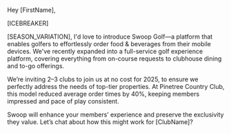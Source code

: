 Hey [FirstName],

[ICEBREAKER]

[SEASON_VARIATION], I'd love to introduce Swoop Golf—a platform that enables golfers to effortlessly order food & beverages from their mobile devices. We've recently expanded into a full-service golf experience platform, covering everything from on-course requests to clubhouse dining and to-go offerings.

We’re inviting 2–3 clubs to join us at no cost for 2025, to ensure we perfectly address the needs of top-tier properties. At Pinetree Country Club, this model reduced average order times by 40%, keeping members impressed and pace of play consistent.

Swoop will enhance your members’ experience and preserve the exclusivity they value. Let’s chat about how this might work for [ClubName]?